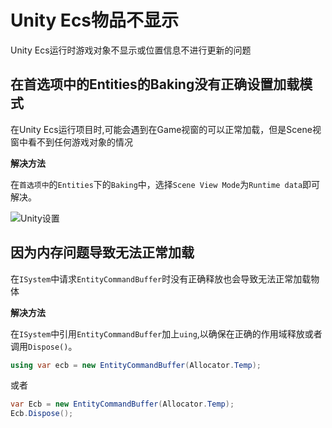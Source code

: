 # Unity Ecs物品不显示

Unity Ecs运行时游戏对象不显示或位置信息不进行更新的问题

## 在首选项中的Entities的Baking没有正确设置加载模式

在Unity Ecs运行项目时,可能会遇到在Game视窗的可以正常加载，但是Scene视窗中看不到任何游戏对象的情况


**解决方法**

在`首选项中`的`Entities`下的`Baking`中，选择`Scene View Mode`为`Runtime data`即可解决。

![Unity设置](/image/Entities_Baker.png)


## 因为内存问题导致无法正常加载

在`ISystem`中请求`EntityCommandBuffer`时没有正确释放也会导致无法正常加载物体

**解决方法**

在`ISystem`中引用`EntityCommandBuffer`加上`uing`,以确保在正确的作用域释放或者调用`Dispose()`。

```csharp
using var ecb = new EntityCommandBuffer(Allocator.Temp);

```
或者
```csharp
var Ecb = new EntityCommandBuffer(Allocator.Temp);
Ecb.Dispose();
```